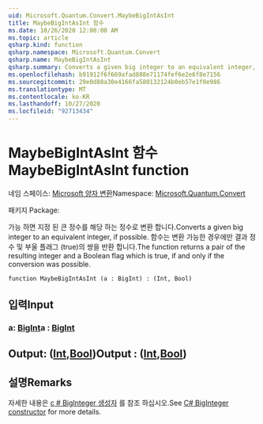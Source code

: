 ```yaml
---
uid: Microsoft.Quantum.Convert.MaybeBigIntAsInt
title: MaybeBigIntAsInt 함수
ms.date: 10/26/2020 12:00:00 AM
ms.topic: article
qsharp.kind: function
qsharp.namespace: Microsoft.Quantum.Convert
qsharp.name: MaybeBigIntAsInt
qsharp.summary: Converts a given big integer to an equivalent integer, if possible. The function returns a pair of the resulting integer and a Boolean flag which is true, if and only if the conversion was possible.
ms.openlocfilehash: b91912f6f669afad888e71174fef6e2e6f8e7156
ms.sourcegitcommit: 29e0d88a30e4166fa580132124b0eb57e1f0e986
ms.translationtype: MT
ms.contentlocale: ko-KR
ms.lasthandoff: 10/27/2020
ms.locfileid: "92713434"
---
```

# <a name="maybebigintasint-function"></a><span data-ttu-id="e0532-102">MaybeBigIntAsInt 함수</span><span class="sxs-lookup"><span data-stu-id="e0532-102">MaybeBigIntAsInt function</span></span>

<span data-ttu-id="e0532-103">네임 스페이스: [Microsoft 양자 변환](xref:Microsoft.Quantum.Convert)</span><span class="sxs-lookup"><span data-stu-id="e0532-103">Namespace: [Microsoft.Quantum.Convert](xref:Microsoft.Quantum.Convert)</span></span>

<span data-ttu-id="e0532-104">패키지 [](https://nuget.org/packages/)</span><span class="sxs-lookup"><span data-stu-id="e0532-104">Package: [](https://nuget.org/packages/)</span></span>


<span data-ttu-id="e0532-105">가능 하면 지정 된 큰 정수를 해당 하는 정수로 변환 합니다.</span><span class="sxs-lookup"><span data-stu-id="e0532-105">Converts a given big integer to an equivalent integer, if possible.</span></span>
<span data-ttu-id="e0532-106">함수는 변환 가능한 경우에만 결과 정수 및 부울 플래그 (true)의 쌍을 반환 합니다.</span><span class="sxs-lookup"><span data-stu-id="e0532-106">The function returns a pair of the resulting integer and a Boolean flag which is true, if and only if the conversion was possible.</span></span>

```qsharp
function MaybeBigIntAsInt (a : BigInt) : (Int, Bool)
```


## <a name="input"></a><span data-ttu-id="e0532-107">입력</span><span class="sxs-lookup"><span data-stu-id="e0532-107">Input</span></span>

### <a name="a--bigint"></a><span data-ttu-id="e0532-108">a: [BigInt](xref:microsoft.quantum.lang-ref.bigint)</span><span class="sxs-lookup"><span data-stu-id="e0532-108">a : [BigInt](xref:microsoft.quantum.lang-ref.bigint)</span></span>





## <a name="output--intbool"></a><span data-ttu-id="e0532-109">Output: ([Int](xref:microsoft.quantum.lang-ref.int),[Bool](xref:microsoft.quantum.lang-ref.bool))</span><span class="sxs-lookup"><span data-stu-id="e0532-109">Output : ([Int](xref:microsoft.quantum.lang-ref.int),[Bool](xref:microsoft.quantum.lang-ref.bool))</span></span>



## <a name="remarks"></a><span data-ttu-id="e0532-110">설명</span><span class="sxs-lookup"><span data-stu-id="e0532-110">Remarks</span></span>

<span data-ttu-id="e0532-111">자세한 내용은 [c # BigInteger 생성자](https://docs.microsoft.com/dotnet/api/system.numerics.biginteger.-ctor?view=netframework-4.7.2#System_Numerics_BigInteger__ctor_System_Int64_) 를 참조 하십시오.</span><span class="sxs-lookup"><span data-stu-id="e0532-111">See [C# BigInteger constructor](https://docs.microsoft.com/dotnet/api/system.numerics.biginteger.-ctor?view=netframework-4.7.2#System_Numerics_BigInteger__ctor_System_Int64_) for more details.</span></span>